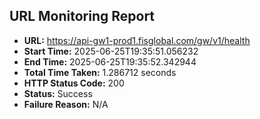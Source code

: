 ## URL Monitoring Report

- **URL:** https://api-gw1-prod1.fisglobal.com/gw/v1/health
- **Start Time:** 2025-06-25T19:35:51.056232
- **End Time:** 2025-06-25T19:35:52.342944
- **Total Time Taken:** 1.286712 seconds
- **HTTP Status Code:** 200
- **Status:** Success
- **Failure Reason:** N/A
